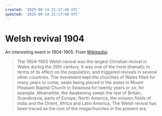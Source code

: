 ```yaml
---
created: '2025-09-14 21:17:48 UTC'
updated: '2025-09-14 21:17:48 UTC'
---
```


# Welsh revival 1904

An interesting event in 1904-1905. From [Wikipedia](https://en.m.wikipedia.org/wiki/1904%E2%80%931905_Welsh_revival):

> The 1904–1905 Welsh revival was the largest Christian revival in Wales during the 20th century. It was one of the most dramatic in terms of its effect on the population, and triggered revivals in several other countries. The movement kept the churches of Wales filled for many years to come, seats being placed in the aisles in Mount Pleasant Baptist Church in Swansea for twenty years or so, for example. Meanwhile, the Awakening swept the rest of Britain, Scandinavia, parts of Europe, North America, the mission fields of India and the Orient, Africa and Latin America. The Welsh revival has been traced as the root of the megachurches in the present era.

